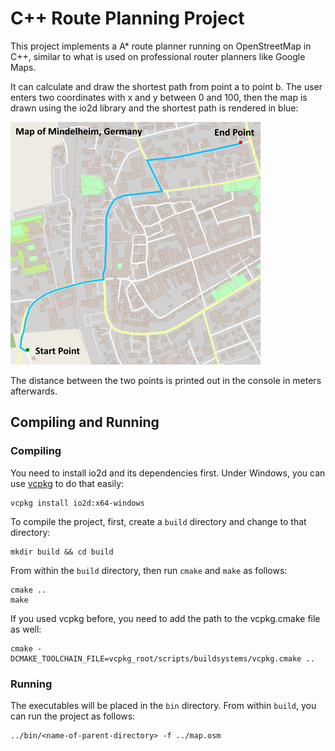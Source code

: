 # C++ Route Planning Project 



This project implements a A* route planner running on OpenStreetMap in C++, similar to what is used on professional router planners like Google Maps. 

It can calculate and draw the shortest path from point a to point b. The user enters two coordinates with x and y between 0 and 100, then the map is drawn using the io2d library and the shortest path is rendered in blue:


![](./images/map.png)


The distance between the two points is printed out in the console in meters afterwards.



## Compiling and Running

### Compiling
You need to install io2d and its dependencies first. Under Windows, you can use [vcpkg](https://github.com/microsoft/vcpkg) to do that easily:

```
vcpkg install io2d:x64-windows
```

To compile the project, first, create a `build` directory and change to that directory:

```
mkdir build && cd build
```
From within the `build` directory, then run `cmake` and `make` as follows:
```
cmake .. 
make
```
If you used vcpkg before, you need to add the path to the vcpkg.cmake file as well:

```
cmake -DCMAKE_TOOLCHAIN_FILE=vcpkg_root/scripts/buildsystems/vcpkg.cmake ..
```



### Running

The executables will be placed in the `bin` directory. From within `build`, you can run the project as follows:
```
../bin/<name-of-parent-directory> -f ../map.osm
```
